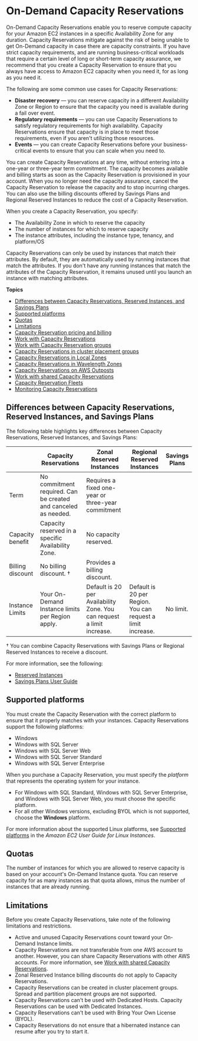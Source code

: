 # On\-Demand Capacity Reservations<a name="ec2-capacity-reservations"></a>

On\-Demand Capacity Reservations enable you to reserve compute capacity for your Amazon EC2 instances in a specific Availability Zone for any duration\. Capacity Reservations mitigate against the risk of being unable to get On\-Demand capacity in case there are capacity constraints\. If you have strict capacity requirements, and are running business\-critical workloads that require a certain level of long or short\-term capacity assurance, we recommend that you create a Capacity Reservation to ensure that you always have access to Amazon EC2 capacity when you need it, for as long as you need it\.

The following are some common use cases for Capacity Reservations:
+ **Disaster recovery** — you can reserve capacity in a different Availability Zone or Region to ensure that the capacity you need is available during a fail over event\. 
+ **Regulatory requirements** — you can use Capacity Reservations to satisfy regulatory requirements for high availability\. Capacity Reservations ensure that capacity is in place to meet those requirements, even if you aren't utilizing those resources\. 
+ **Events** — you can create Capacity Reservations before your business\-critical events to ensure that you can scale when you need to\.

You can create Capacity Reservations at any time, without entering into a one\-year or three\-year term commitment\. The capacity becomes available and billing starts as soon as the Capacity Reservation is provisioned in your account\. When you no longer need the capacity assurance, cancel the Capacity Reservation to release the capacity and to stop incurring charges\. You can also use the billing discounts offered by Savings Plans and Regional Reserved Instances to reduce the cost of a Capacity Reservation\.

When you create a Capacity Reservation, you specify:
+ The Availability Zone in which to reserve the capacity
+ The number of instances for which to reserve capacity
+ The instance attributes, including the instance type, tenancy, and platform/OS

Capacity Reservations can only be used by instances that match their attributes\. By default, they are automatically used by running instances that match the attributes\. If you don't have any running instances that match the attributes of the Capacity Reservation, it remains unused until you launch an instance with matching attributes\.

**Topics**
+ [Differences between Capacity Reservations, Reserved Instances, and Savings Plans](#capacity-reservations-differences)
+ [Supported platforms](#capacity-reservations-platforms)
+ [Quotas](#capacity-reservations-limits)
+ [Limitations](#capacity-reservations-limitations)
+ [Capacity Reservation pricing and billing](capacity-reservations-pricing-billing.md)
+ [Work with Capacity Reservations](capacity-reservations-using.md)
+ [Work with Capacity Reservation groups](create-cr-group.md)
+ [Capacity Reservations in cluster placement groups](cr-cpg.md)
+ [Capacity Reservations in Local Zones](capacity-reservations-localzones.md)
+ [Capacity Reservations in Wavelength Zones](capacity-reservations-wavelengthzones.md)
+ [Capacity Reservations on AWS Outposts](capacity-reservations-outposts.md)
+ [Work with shared Capacity Reservations](capacity-reservation-sharing.md)
+ [Capacity Reservation Fleets](cr-fleets.md)
+ [Monitoring Capacity Reservations](cr-monitor.md)

## Differences between Capacity Reservations, Reserved Instances, and Savings Plans<a name="capacity-reservations-differences"></a>

The following table highlights key differences between Capacity Reservations, Reserved Instances, and Savings Plans:


|  | Capacity Reservations | Zonal Reserved Instances | Regional Reserved Instances | Savings Plans | 
| --- | --- | --- | --- | --- | 
| Term | No commitment required\. Can be created and canceled as needed\. | Requires a fixed one\-year or three\-year commitment | 
| Capacity benefit | Capacity reserved in a specific Availability Zone\. | No capacity reserved\. | 
| Billing discount | No billing discount\. † | Provides a billing discount\. | 
| Instance Limits | Your On\-Demand Instance limits per Region apply\. | Default is 20 per Availability Zone\. You can request a limit increase\. | Default is 20 per Region\. You can request a limit increase\. | No limit\. | 

† You can combine Capacity Reservations with Savings Plans or Regional Reserved Instances to receive a discount\.

For more information, see the following:
+ [Reserved Instances](ec2-reserved-instances.md)
+ [Savings Plans User Guide](https://docs.aws.amazon.com/savingsplans/latest/userguide/)

## Supported platforms<a name="capacity-reservations-platforms"></a>

You must create the Capacity Reservation with the correct platform to ensure that it properly matches with your instances\. Capacity Reservations support the following platforms:
+ Windows
+ Windows with SQL Server
+ Windows with SQL Server Web
+ Windows with SQL Server Standard
+ Windows with SQL Server Enterprise

When you purchase a Capacity Reservation, you must specify the *platform* that represents the operating system for your instance\.
+ For Windows with SQL Standard, Windows with SQL Server Enterprise, and Windows with SQL Server Web, you must choose the specific platform\.
+ For all other Windows versions, excluding BYOL which is not supported, choose the **Windows** platform\.

 For more information about the supported Linux platforms, see [ Supported platforms](https://docs.aws.amazon.com/AWSEC2/latest/UserGuide/ec2-capacity-reservations.html#capacity-reservations-platforms) in the *Amazon EC2 User Guide for Linux Instances*\. 

## Quotas<a name="capacity-reservations-limits"></a>

The number of instances for which you are allowed to reserve capacity is based on your account's On\-Demand Instance quota\. You can reserve capacity for as many instances as that quota allows, minus the number of instances that are already running\.

## Limitations<a name="capacity-reservations-limitations"></a>

Before you create Capacity Reservations, take note of the following limitations and restrictions\.
+ Active and unused Capacity Reservations count toward your On\-Demand Instance limits\.
+ Capacity Reservations are not transferable from one AWS account to another\. However, you can share Capacity Reservations with other AWS accounts\. For more information, see [Work with shared Capacity Reservations](capacity-reservation-sharing.md)\.
+ Zonal Reserved Instance billing discounts do not apply to Capacity Reservations\.
+ Capacity Reservations can be created in cluster placement groups\. Spread and partition placement groups are not supported\.
+ Capacity Reservations can't be used with Dedicated Hosts\. Capacity Reservations can be used with Dedicated Instances\.
+ Capacity Reservations can't be used with Bring Your Own License \(BYOL\)\.
+ Capacity Reservations do not ensure that a hibernated instance can resume after you try to start it\.